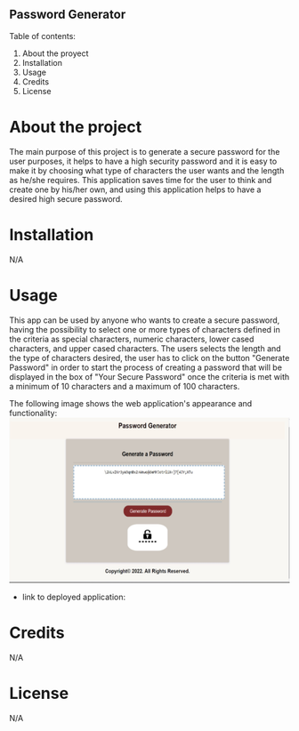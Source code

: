 ## Password Generator ##

Table of contents:

1. About the proyect
2. Installation
3. Usage
4. Credits
5. License

# About the project #

The main purpose of this project is to generate a secure password for the user purposes, it helps to have a high security password and it is easy to make it by choosing what type of characters the user wants and the length as he/she requires. This application saves time for the user to think and create one by his/her own, and using this application helps to have a desired high secure password.

# Installation 

N/A

# Usage #

This app can be used by anyone who wants to create a secure password, having the possibility to select one or more types of characters defined in the criteria as special characters, numeric characters, lower cased characters, and upper cased characters. 
The users selects the length and the type of characters desired, the user has to click on the button "Generate Password" in order to start the process of creating a password that will be displayed in the box of "Your Secure Password" once the criteria is met with a minimum of 10 characters and a maximum of 100 characters.

The following image shows the web application's appearance and functionality:
![Application appearance](./assets/images/password_generator.jpg)

- link to deployed application: 

# Credits

N/A

# License #
N/A

